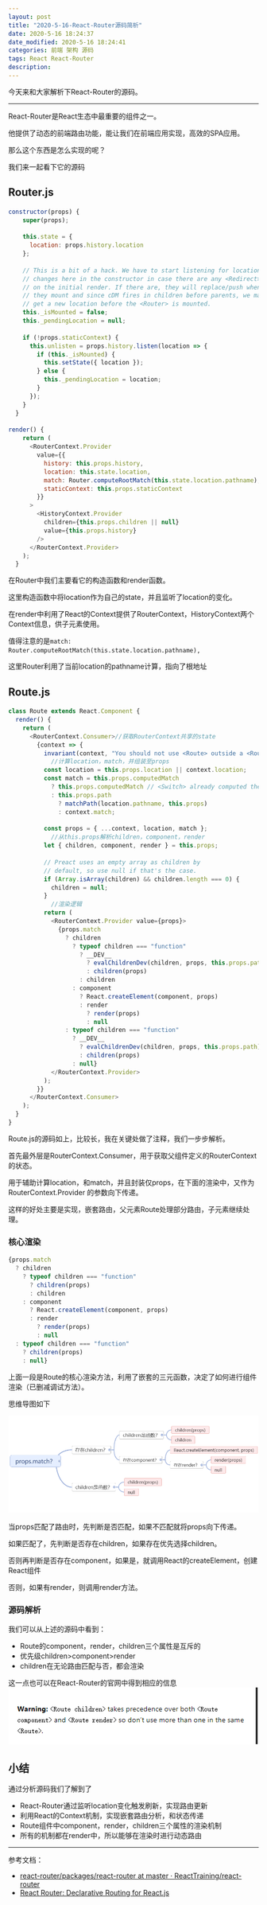 ```yaml
---
layout: post
title: "2020-5-16-React-Router源码简析"
date: 2020-5-16 18:24:37
date_modified: 2020-5-16 18:24:41
categories: 前端 架构 源码
tags: React React-Router
description:
---
```


今天来和大家解析下React-Router的源码。

-----

React-Router是React生态中最重要的组件之一。

他提供了动态的前端路由功能，能让我们在前端应用实现，高效的SPA应用。

那么这个东西是怎么实现的呢？

我们来一起看下它的源码

## Router.js

```javascript
constructor(props) {
    super(props);

    this.state = {
      location: props.history.location
    };

    // This is a bit of a hack. We have to start listening for location
    // changes here in the constructor in case there are any <Redirect>s
    // on the initial render. If there are, they will replace/push when
    // they mount and since cDM fires in children before parents, we may
    // get a new location before the <Router> is mounted.
    this._isMounted = false;
    this._pendingLocation = null;

    if (!props.staticContext) {
      this.unlisten = props.history.listen(location => {
        if (this._isMounted) {
          this.setState({ location });
        } else {
          this._pendingLocation = location;
        }
      });
    }
  }

render() {
    return (
      <RouterContext.Provider
        value={{
          history: this.props.history,
          location: this.state.location,
          match: Router.computeRootMatch(this.state.location.pathname),
          staticContext: this.props.staticContext
        }}
      >
        <HistoryContext.Provider
          children={this.props.children || null}
          value={this.props.history}
        />
      </RouterContext.Provider>
    );
  }
```

在Router中我们主要看它的构造函数和render函数。

这里构造函数中将location作为自己的state，并且监听了location的变化。



在render中利用了React的Context提供了RouterContext，HistoryContext两个Context信息，供子元素使用。

值得注意的是`match: Router.computeRootMatch(this.state.location.pathname),`

这里Router利用了当前location的pathname计算，指向了根地址

## Route.js

```javascript
class Route extends React.Component {
  render() {
    return (
      <RouterContext.Consumer>//获取RouterContext共享的state
        {context => {
          invariant(context, "You should not use <Route> outside a <Router>");
			//计算location，match，并组装至props
          const location = this.props.location || context.location;
          const match = this.props.computedMatch
            ? this.props.computedMatch // <Switch> already computed the match for us
            : this.props.path
              ? matchPath(location.pathname, this.props)
              : context.match;
			
          const props = { ...context, location, match };
			//从this.props解析children，component，render
          let { children, component, render } = this.props;

          // Preact uses an empty array as children by
          // default, so use null if that's the case.
          if (Array.isArray(children) && children.length === 0) {
            children = null;
          }
			//渲染逻辑
          return (
            <RouterContext.Provider value={props}>
              {props.match
                ? children
                  ? typeof children === "function"
                    ? __DEV__
                      ? evalChildrenDev(children, props, this.props.path)
                      : children(props)
                    : children
                  : component
                    ? React.createElement(component, props)
                    : render
                      ? render(props)
                      : null
                : typeof children === "function"
                  ? __DEV__
                    ? evalChildrenDev(children, props, this.props.path)
                    : children(props)
                  : null}
            </RouterContext.Provider>
          );
        }}
      </RouterContext.Consumer>
    );
  }
}
```

Route.js的源码如上，比较长，我在关键处做了注释，我们一步步解析。

首先最外层是RouterContext.Consumer，用于获取父组件定义的RouterContext的状态。

用于辅助计算location，和match，并且封装仅props，在下面的渲染中，又作为RouterContext.Provider 的参数向下传递。

这样的好处主要是实现，嵌套路由，父元素Route处理部分路由，子元素继续处理。

### 核心渲染

```javascript
{props.match
  ? children
    ? typeof children === "function"
      ? children(props)
      : children
    : component
      ? React.createElement(component, props)
      : render
        ? render(props)
        : null
  : typeof children === "function"
    ? children(props)
    : null}
```

上面一段是Route的核心渲染方法，利用了嵌套的三元函数，决定了如何进行组件渲染（已删减调试方法）。

思维导图如下

![image-20200516191553253](../media/image-20200516191553253.png)

当props匹配了路由时，先判断是否匹配，如果不匹配就将props向下传递。

如果匹配了，先判断是否存在children，如果存在优先选择children。

否则再判断是否存在component，如果是，就调用React的createElement，创建React组件

否则，如果有render，则调用render方法。

### 源码解析

我们可以从上述的源码中看到：

- Route的component，render，children三个属性是互斥的
- 优先级children>component>render
- children在无论路由匹配与否，都会渲染

这一点也可以在React-Router的官网中得到相应的信息
![image-20200516192349663](../media/image-20200516192349663.png)

## 小结

通过分析源码我们了解到了

- React-Router通过监听location变化触发刷新，实现路由更新
- 利用React的Context机制，实现嵌套路由分析，和状态传递
- Route组件中component，render，children三个属性的渲染机制
- 所有的机制都在render中，所以能够在渲染时进行动态路由



---

参考文档：

-  [react-router/packages/react-router at master · ReactTraining/react-router](https://github.com/ReactTraining/react-router/tree/master/packages/react-router)
-  [React Router: Declarative Routing for React.js](https://reacttraining.com/react-router/)
